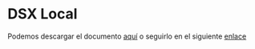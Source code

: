 # DSX Local
Podemos descargar el documento [aquí](https://github.com/CandelaRetolaza/DSX-Local/archive/master.zip) o seguirlo en el siguiente [enlace](https://github.com/CandelaRetolaza/DSX-Local/blob/master/IBM%20Data%20Science%20eXperience%20-%20LOCAL.pdf) 
